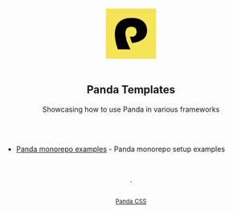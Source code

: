 <p align="center">
  <br>
  <img width="100" src="https://github.com/chakra-ui/panda/blob/main/website/public/android-chrome-512x512.png" alt="Panda CSS logo">
  <br>
  <br>
</p>

<h2 align="center">Panda Templates</h2>

<p align="center">
 Showcasing how to use Panda in various frameworks
</p>
<br>
<br>


- [Panda monorepo examples](https://github.com/astahmer/panda-monorepo-setup) - Panda monorepo setup examples
  

<p align="center">
  <br />
  <br />
  ·
  <br />
  <br />
  <sub><a href="https://panda-css.com">Panda CSS</a></sub>
</p>
